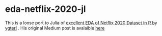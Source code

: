 # eda-netflix-2020-jl

This is a loose port to Julia of [excellent EDA of Netflix 2020 Dataset in R by ygterl](https://github.com/ygterl/EDA-Netflix-2020-in-R) . His original Medium post is avalaible [here](https://medium.com/deep-learning-turkiye/exploration-of-netflix-2020-dataset-in-r-markdown-eda-b202bbaec4a)
